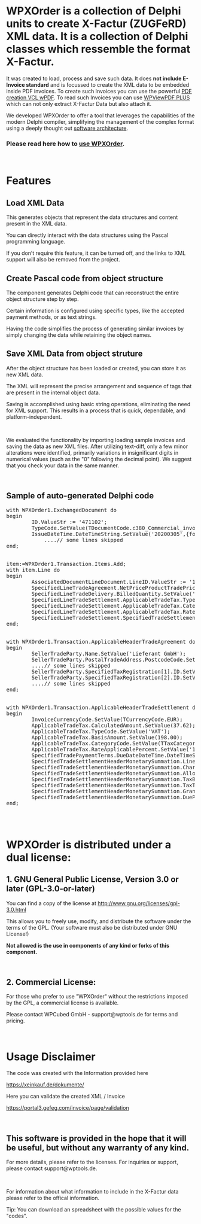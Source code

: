
<h1>WPXOrder is a collection of Delphi units to create X-Factur (ZUGFeRD) XML data. It is a collection of Delphi classes which ressemble the format X-Factur.</h1>
<p>It was created to load, process and save such data. It does <b>not include E-Invoice standard</b> and is focussed to create the XML data to be embedded inside PDF invoices. To create such Invoices you can use the powerful <a href="https://www.wpcubed.com/pdf/products/wpdf/">PDF creation VCL wPDF</a>. To read such Invoices you can use <a href="https://www.wpcubed.com/pdf/products/pdf-edit/">WPViewPDF PLUS</a> which can not only extract X-Factur Data but also attach it.</p>
<p></p>
<p>We developed WPXOrder to offer a tool that leverages the capabilities of the modern Delphi compiler, simplifying the management of the complex format using a deeply thought out <a href="https://www.wpcubed.com/products/xorder/architecture/">software architecture</a>.</p>
<h3>Please read here how to <a href="https://www.wpcubed.com/products/xorder/usage/">use WPXOrder</a>.</h3>
<div class="emptypar">&nbsp;</div>
<h1>Features</h1>
<h2>Load XML Data</h2>
<p>This generates objects that represent the data structures and content present in the XML data.</p>
<p>You can directly interact with the data structures using the Pascal programming language.</p>
<p>If you don&#8217;t require this feature, it can be turned off, and the links to XML support will also be removed from the project. </p>
<h2>Create Pascal code from object structure</h2>
<p>The component generates Delphi code that can reconstruct the entire object structure step by step.</p>
<p>Certain information is configured using specific types, like the accepted payment methods, or as text strings.</p>
<p>Having the code simplifies the process of generating similar invoices by simply changing the data while retaining the object names. </p>
<h2>Save XML Data from object struture</h2>
<p>After the object structure has been loaded or created, you can store it as new XML data.</p>
<p>The XML will represent the precise arrangement and sequence of tags that are present in the internal object data.</p>
<p>Saving is accomplished using basic string operations, eliminating the need for XML support. This results in a process that is quick, dependable, and platform-independent.</p>
<p class="emptypar">&nbsp;</p>
<p>We evaluated the functionality by importing loading sample invoices and saving the data as new XML files. After utilizing text-diff, only a few minor alterations were identified, primarily variations in insignificant digits in numerical values (such as the &#34;0&#34; following the decimal point). We suggest that you check your data in the same manner. </p>
<div class="emptypar">&nbsp;</div>
<h2>Sample of auto-generated Delphi code</h2>
<pre>
with WPXOrder1.ExchangedDocument do
begin
&nbsp;&nbsp;&nbsp;&nbsp;&nbsp;&nbsp;&nbsp;&nbsp;ID.ValueStr := &#39;471102&#39;;
&nbsp;&nbsp;&nbsp;&nbsp;&nbsp;&nbsp;&nbsp;&nbsp;TypeCode.SetValue(TDocumentCode.c380_Commercial_invoice);
&nbsp;&nbsp;&nbsp;&nbsp;&nbsp;&nbsp;&nbsp;&nbsp;IssueDateTime.DateTimeString.SetValue(&#39;20200305&#39;,{format=}&#39;102&#39;);
 &nbsp;&nbsp;&nbsp;&nbsp;&nbsp;&nbsp;&nbsp;&nbsp;&nbsp;&nbsp;&nbsp;....// some lines skipped
end;
<div class="emptypar">&nbsp;</div>
item:=WPXOrder1.Transaction.Items.Add;
with item.Line do
begin
&nbsp;&nbsp;&nbsp;&nbsp;&nbsp;&nbsp;&nbsp;&nbsp;AssociatedDocumentLineDocument.LineID.ValueStr := &#39;1&#39;;
&nbsp;&nbsp;&nbsp;&nbsp;&nbsp;&nbsp;&nbsp;&nbsp;SpecifiedLineTradeAgreement.NetPriceProductTradePrice.ChargeAmount.SetValue(9.90);
&nbsp;&nbsp;&nbsp;&nbsp;&nbsp;&nbsp;&nbsp;&nbsp;SpecifiedLineTradeDelivery.BilledQuantity.SetValue(&#39;20.0000&#39;,{unitCode=}&#39;H87&#39;);
&nbsp;&nbsp;&nbsp;&nbsp;&nbsp;&nbsp;&nbsp;&nbsp;SpecifiedLineTradeSettlement.ApplicableTradeTax.TypeCode.SetValue(&#39;VAT&#39;);
&nbsp;&nbsp;&nbsp;&nbsp;&nbsp;&nbsp;&nbsp;&nbsp;SpecifiedLineTradeSettlement.ApplicableTradeTax.CategoryCode.SetValue(TTaxCategory.S_Standard_rate);
&nbsp;&nbsp;&nbsp;&nbsp;&nbsp;&nbsp;&nbsp;&nbsp;SpecifiedLineTradeSettlement.ApplicableTradeTax.RateApplicablePercent.SetValue(&#39;19&#39;);
&nbsp;&nbsp;&nbsp;&nbsp;&nbsp;&nbsp;&nbsp;&nbsp;SpecifiedLineTradeSettlement.SpecifiedTradeSettlementLineMonetarySummation.LineTotalAmount.SetValue(198.00);
end;
<div class="emptypar">&nbsp;</div>
with WPXOrder1.Transaction.ApplicableHeaderTradeAgreement do
begin
&nbsp;&nbsp;&nbsp;&nbsp;&nbsp;&nbsp;&nbsp;&nbsp;SellerTradeParty.Name.SetValue(&#39;Lieferant GmbH&#39;);
&nbsp;&nbsp;&nbsp;&nbsp;&nbsp;&nbsp;&nbsp;&nbsp;SellerTradeParty.PostalTradeAddress.PostcodeCode.SetValue(&#39;80333&#39;,{listID=}&#39;&#39;,{listVersionID=}&#39;&#39;);
&nbsp;&nbsp;&nbsp;&nbsp;&nbsp;&nbsp;&nbsp;&nbsp;....// some lines skipped
&nbsp;&nbsp;&nbsp;&nbsp;&nbsp;&nbsp;&nbsp;&nbsp;SellerTradeParty.SpecifiedTaxRegistration[1].ID.SetValue(&#39;201/113/40209&#39;,TTaxID.FC_tax_number);
&nbsp;&nbsp;&nbsp;&nbsp;&nbsp;&nbsp;&nbsp;&nbsp;SellerTradeParty.SpecifiedTaxRegistration[2].ID.SetValue(&#39;DE123456789&#39;,TTaxID.VA_VAT_number);
&nbsp;&nbsp;&nbsp;&nbsp;&nbsp;&nbsp;&nbsp;&nbsp;....// some lines skipped
end;
<div class="emptypar">&nbsp;</div>
with WPXOrder1.Transaction.ApplicableHeaderTradeSettlement do
begin
&nbsp;&nbsp;&nbsp;&nbsp;&nbsp;&nbsp;&nbsp;&nbsp;InvoiceCurrencyCode.SetValue(TCurrencyCode.EUR);
&nbsp;&nbsp;&nbsp;&nbsp;&nbsp;&nbsp;&nbsp;&nbsp;ApplicableTradeTax.CalculatedAmount.SetValue(37.62);
&nbsp;&nbsp;&nbsp;&nbsp;&nbsp;&nbsp;&nbsp;&nbsp;ApplicableTradeTax.TypeCode.SetValue(&#39;VAT&#39;);
&nbsp;&nbsp;&nbsp;&nbsp;&nbsp;&nbsp;&nbsp;&nbsp;ApplicableTradeTax.BasisAmount.SetValue(198.00);
&nbsp;&nbsp;&nbsp;&nbsp;&nbsp;&nbsp;&nbsp;&nbsp;ApplicableTradeTax.CategoryCode.SetValue(TTaxCategory.S_Standard_rate);
&nbsp;&nbsp;&nbsp;&nbsp;&nbsp;&nbsp;&nbsp;&nbsp;ApplicableTradeTax.RateApplicablePercent.SetValue(&#39;19.00&#39;);
&nbsp;&nbsp;&nbsp;&nbsp;&nbsp;&nbsp;&nbsp;&nbsp;SpecifiedTradePaymentTerms.DueDateDateTime.DateTimeString.SetValue(&#39;20200404&#39;,{format=}&#39;102&#39;);
&nbsp;&nbsp;&nbsp;&nbsp;&nbsp;&nbsp;&nbsp;&nbsp;SpecifiedTradeSettlementHeaderMonetarySummation.LineTotalAmount.SetValue(198.00);
&nbsp;&nbsp;&nbsp;&nbsp;&nbsp;&nbsp;&nbsp;&nbsp;SpecifiedTradeSettlementHeaderMonetarySummation.ChargeTotalAmount.SetValue(0.00);
&nbsp;&nbsp;&nbsp;&nbsp;&nbsp;&nbsp;&nbsp;&nbsp;SpecifiedTradeSettlementHeaderMonetarySummation.AllowanceTotalAmount.SetValue(0.00);
&nbsp;&nbsp;&nbsp;&nbsp;&nbsp;&nbsp;&nbsp;&nbsp;SpecifiedTradeSettlementHeaderMonetarySummation.TaxBasisTotalAmount.SetValue(198.00);
&nbsp;&nbsp;&nbsp;&nbsp;&nbsp;&nbsp;&nbsp;&nbsp;SpecifiedTradeSettlementHeaderMonetarySummation.TaxTotalAmount.SetValue(37.62, &#39;EUR&#39;);
&nbsp;&nbsp;&nbsp;&nbsp;&nbsp;&nbsp;&nbsp;&nbsp;SpecifiedTradeSettlementHeaderMonetarySummation.GrandTotalAmount.SetValue(235.62);
&nbsp;&nbsp;&nbsp;&nbsp;&nbsp;&nbsp;&nbsp;&nbsp;SpecifiedTradeSettlementHeaderMonetarySummation.DuePayableAmount.SetValue(235.62);
end;
  </pre>
<div class="emptypar">&nbsp;</div>
<h1>WPXOrder is distributed under a dual license:</h1>
<h2>1. GNU General Public License, Version 3.0 or later (GPL-3.0-or-later)</h2>
<p>You can find a copy of the license at <a href="http://www.gnu.org/licenses/gpl-3.0.html">http://www.gnu.org/licenses/gpl-3.0.html</a></p>
<p>This allows you to freely use, modify, and distribute the software under the terms of the GPL. (Your software must also be distributed under GNU License!)</p>
<p><b>Not allowed is the use in components of any kind or forks of this component.</b></p>
<p class="emptypar">&nbsp;</p>
<h2>2. Commercial License:</h2>
<p>For those who prefer to use &#34;WPXOrder&#34; without the restrictions imposed by the GPL, a commercial license is available. </p>
<p>Please contact WPCubed GmbH - support@wptools.de for terms and pricing.</p>
<p class="emptypar">&nbsp;</p>
<h1>Usage Disclaimer</h1>
<p>The code was created with the Information provided here</p>
<p><a href="https://xeinkauf.de/dokumente/">https://xeinkauf.de/dokumente/</a></p>
<p>Here you can validate the created XML / Invoice</p>
<p><a href="https://portal3.gefeg.com/invoice/page/validation">https://portal3.gefeg.com/invoice/page/validation</a></p>
<p class="emptypar">&nbsp;</p>
<h2>This software is provided in the hope that it will be useful, but without any warranty of any kind. </h2>
<p>For more details, please refer to the licenses. For inquiries or support, please contact support@wptools.de.</p>
<p class="emptypar">&nbsp;</p>
<p>For information about what information to include in the X-Factur data please refer to the offical information.</p>
<p>Tip: You can download an spreadsheet with the possible values for the &#34;codes&#34;.</p>

